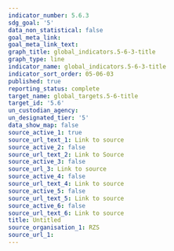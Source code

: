 ```yaml
---
indicator_number: 5.6.3
sdg_goal: '5'
data_non_statistical: false
goal_meta_link: 
goal_meta_link_text: 
graph_title: global_indicators.5-6-3-title
graph_type: line
indicator_name: global_indicators.5-6-3-title
indicator_sort_order: 05-06-03
published: true
reporting_status: complete
target_name: global_targets.5-6-title
target_id: '5.6'
un_custodian_agency:
un_designated_tier: '5'
data_show_map: false
source_active_1: true
source_url_text_1: Link to source
source_active_2: false
source_url_text_2: Link to Source
source_active_3: false
source_url_3: Link to source
source_active_4: false
source_url_text_4: Link to source
source_active_5: false
source_url_text_5: Link to source
source_active_6: false
source_url_text_6: Link to source
title: Untitled
source_organisation_1: RZS 
source_url_1: 
---
```

